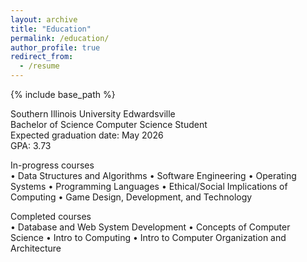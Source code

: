```yaml
---
layout: archive
title: "Education"
permalink: /education/
author_profile: true
redirect_from:
  - /resume
---
```


{% include base_path %}

Southern Illinois University Edwardsville  
Bachelor of Science Computer Science Student  
Expected graduation date: May 2026  
GPA: 3.73  

In-progress courses  
•	Data Structures and Algorithms  •	Software Engineering  •	Operating Systems  •	Programming Languages  •	Ethical/Social Implications of Computing  •	Game Design, Development, and Technology  

Completed courses  
•	Database and Web System Development  •	Concepts of Computer Science  •	Intro to Computing  •	Intro to Computer Organization and Architecture

